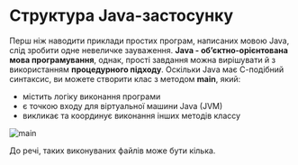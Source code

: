 # Структура Java-застосунку
Перш ніж наводити приклади простих програм, написаних мовою Java, слід зробити одне невеличке зауваження.
**Java - об’єктно-орієнтована мова програмування**, однак, прості завдання можна вирішувати й з використанням **процедурного підходу**.
Оскільки Java має С-подібний синтаксис, ви можете створити клас з методом **main**, який:
* містить логіку виконання програми
* є точкою входу для віртуальної машини Java (JVM)
* викликає та координує виконання інших методів классу

![main](https://raw.githubusercontent.com/ppc-ntu-khpi/oop/gh-pages/img-modules/Java-main.png)

До речі, таких виконуваних файлів може бути кілька.